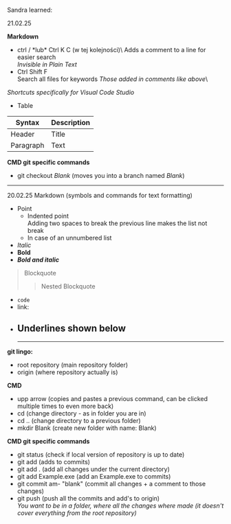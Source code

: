 <!-- #TODO(Move) -->

Sandra learned:

21.02.25

**Markdown**
- <!-- Add comment to a line --> ctrl / *lub* Ctrl K C (w tej kolejności)\
  Adds a comment to a line for easier search\
  *Invisible in Plain Text*
- Ctrl Shift F  
    Search all files for keywords *Those added in comments like above*\
  
*Shortcuts specifically for Visual Code Studio*

- Table
  
| Syntax      | Description |
| ----------- | ----------- |
| Header      | Title       |
| Paragraph   | Text        |

**CMD git specific commands**  
- git checkout *Blank* (moves you into a branch named *Blank*)

---

20.02.25
Markdown (symbols and commands for text formatting)  
- Point
  - Indented point  
  Adding two spaces to break the previous line makes the list not break
  - In case of an unnumbered list
- *Italic*  
- **Bold**  
- ***Bold and italic***  
> Blockquote
>> Nested Blockquote  
- `code`
- link: 
- Underlines shown below
  ---
  ***
  
**git lingo:**  
- root repository (main repository folder)  
- origin (where repository actually is)  
  
**CMD**  
- upp arrow (copies and pastes a previous command, can be clicked multiple  times to even more back)  
- cd (change directory - as in folder you are in)  
- cd .. (change directory to a previous folder)  
- mkdir Blank (create new folder with name: Blank)  
  
**CMD git specific commands**  
- git status (check if local version of repository is up to date)  
- git add (adds to commits)  
- git add . (add all changes under the current directory)  
- git add Example.exe (add an Example.exe to commits)  
- git commit am- "blank" (commit all changes + a comment to those changes)  
- git push (push all the commits and add's to origin)  
*You want to be in a folder, where all the changes where made (it doesn't cover everything from the root repository)*  
